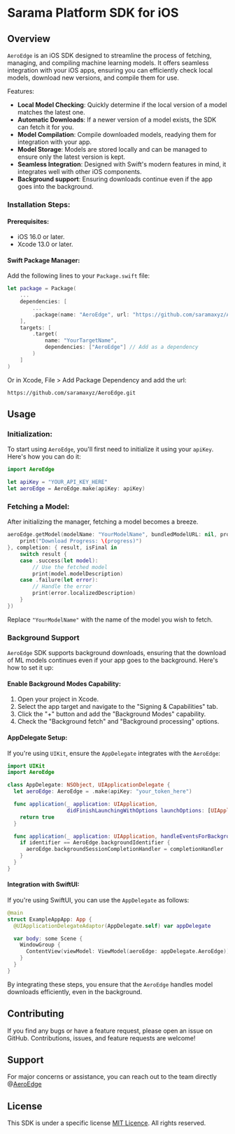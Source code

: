 # Sarama Platform SDK for iOS

## Overview

`AeroEdge` is an iOS SDK designed to streamline the process of fetching, managing, and compiling machine learning models. It offers seamless integration with your iOS apps, ensuring you can efficiently check local models, download new versions, and compile them for use.

Features:

- **Local Model Checking**: Quickly determine if the local version of a model matches the latest one.
- **Automatic Downloads**: If a newer version of a model exists, the SDK can fetch it for you.
- **Model Compilation**: Compile downloaded models, readying them for integration with your app.
- **Model Storage**: Models are stored locally and can be managed to ensure only the latest version is kept.
- **Seamless Integration**: Designed with Swift's modern features in mind, it integrates well with other iOS components.
- **Background support**: Ensuring downloads continue even if the app goes into the background.

### Installation Steps:

#### Prerequisites:

- iOS 16.0 or later.
- Xcode 13.0 or later.

#### Swift Package Manager:

Add the following lines to your `Package.swift` file:

```swift
let package = Package(
    ...
    dependencies: [
        ...
        .package(name: "AeroEdge", url: "https://github.com/saramaxyz/AeroEdge.git", branch: "main"), // Add the package
    ],
    targets: [
        .target(
            name: "YourTargetName",
            dependencies: ["AeroEdge"] // Add as a dependency
        )
    ]
)
```

Or in Xcode, File > Add Package Dependency and add the url:  

```url
https://github.com/saramaxyz/AeroEdge.git
```

## Usage

### Initialization:

To start using `AeroEdge`, you'll first need to initialize it using your `apiKey`. Here's how you can do it:

```swift
import AeroEdge

let apiKey = "YOUR_API_KEY_HERE"
let aeroEdge = AeroEdge.make(apiKey: apiKey)
```

### Fetching a Model:

After initializing the manager, fetching a model becomes a breeze.

```swift
aeroEdge.getModel(modelName: "YourModelName", bundledModelURL: nil, progress: { progress in
    print("Download Progress: \(progress)")
}, completion: { result, isFinal in
    switch result {
    case .success(let model):
        // Use the fetched model
        print(model.modelDescription)
    case .failure(let error):
        // Handle the error
        print(error.localizedDescription)
    }
})
```

Replace `"YourModelName"` with the name of the model you wish to fetch.

### Background Support

`AeroEdge` SDK supports background downloads, ensuring that the download of ML models continues even if your app goes to the background. Here's how to set it up:

#### Enable Background Modes Capability:

1. Open your project in Xcode.
2. Select the app target and navigate to the "Signing & Capabilities" tab.
3. Click the "+" button and add the "Background Modes" capability.
4. Check the "Background fetch" and "Background processing" options.

#### AppDelegate Setup:

If you're using `UIKit`, ensure the `AppDelegate` integrates with the `AeroEdge`:

```swift
import UIKit
import AeroEdge

class AppDelegate: NSObject, UIApplicationDelegate {
  let aeroEdge: AeroEdge = .make(apiKey: "your_token_here")

  func application(_ application: UIApplication,
                   didFinishLaunchingWithOptions launchOptions: [UIApplication.LaunchOptionsKey : Any]? = nil) -> Bool {
    return true
  }

  func application(_ application: UIApplication, handleEventsForBackgroundURLSession identifier: String, completionHandler: @escaping () -> Void) {
    if identifier == AeroEdge.backgroundIdentifier {
      aeroEdge.backgroundSessionCompletionHandler = completionHandler
    }
  }
}
```

#### Integration with SwiftUI:

If you're using SwiftUI, you can use the `AppDelegate` as follows:

```swift
@main
struct ExampleAppApp: App {
  @UIApplicationDelegateAdaptor(AppDelegate.self) var appDelegate

  var body: some Scene {
    WindowGroup {
      ContentView(viewModel: ViewModel(aeroEdge: appDelegate.AeroEdge))
    }
  }
}
```

By integrating these steps, you ensure that the `AeroEdge` handles model downloads efficiently, even in the background.

## Contributing

If you find any bugs or have a feature request, please open an issue on GitHub. Contributions, issues, and feature requests are welcome!

## Support

For major concerns or assistance, you can reach out to the team directly @[AeroEdge](https://aeroedgeai.com)

## License

This SDK is under a specific license [MIT Licence](https://github.com/saramaxyz/AeroEdge/blob/develop/LICENSE). All rights reserved.
